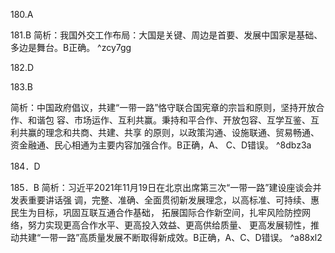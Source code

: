 180.A

181.B
简析：我国外交工作布局：大国是关键、周边是首要、发展中国家是基础、多边是舞台。B正确。 ^zcy7gg

182.D

183.B

简析：中国政府倡议，共建“一带一路”恪守联合国宪章的宗旨和原则，坚持开放合作、和谐包 容、市场运作、互利共赢。秉持和平合作、开放包容、互学互鉴、互利共赢的理念和共商、共建、共享 的原则，以政策沟通、设施联通、贸易畅通、资金融通、民心相通为主要内容加强合作。B正确，A、 C、D错误。 ^8dbz3a

184．D

185．B
简析：习近平2021年11月19日在北京出席第三次“一带一路”建设座谈会并发表重要讲话强 调，完整、准确、全面贯彻新发展理念，以高标准、可持续、惠民生为目标，巩固互联互通合作基础， 拓展国际合作新空间，扎牢风险防控网络，努力实现更高合作水平、更高投入效益、更高供给质量、 更高发展韧性，推动共建“一带一路”高质量发展不断取得新成效。B正确，A、C、D错误。 ^a88xl2